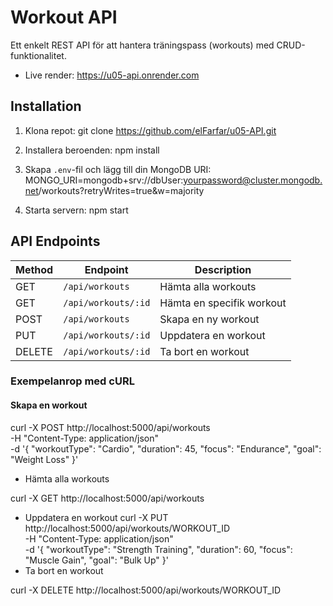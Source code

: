 # Workout API

Ett enkelt REST API för att hantera träningspass (workouts) med CRUD-funktionalitet.

- Live render: https://u05-api.onrender.com

## Installation

1. Klona repot:
   git clone https://github.com/elFarfar/u05-API.git

2. Installera beroenden: 
npm install

3. Skapa `.env`-fil och lägg till din MongoDB URI:
MONGO_URI=mongodb+srv://dbUser:yourpassword@cluster.mongodb.net/workouts?retryWrites=true&w=majority

4. Starta servern:
npm start

## API Endpoints

| Method | Endpoint       | Description |
|--------|---------------|-------------|
| GET    | `/api/workouts`   | Hämta alla workouts |
| GET    | `/api/workouts/:id` | Hämta en specifik workout |
| POST   | `/api/workouts`   | Skapa en ny workout |
| PUT    | `/api/workouts/:id` | Uppdatera en workout |
| DELETE | `/api/workouts/:id` | Ta bort en workout |

### Exempelanrop med cURL

#### Skapa en workout

curl -X POST http://localhost:5000/api/workouts \
  -H "Content-Type: application/json" \
  -d '{
        "workoutType": "Cardio",
        "duration": 45,
        "focus": "Endurance",
        "goal": "Weight Loss"
      }'

- Hämta alla workouts

curl -X GET http://localhost:5000/api/workouts

- Uppdatera en workout
curl -X PUT http://localhost:5000/api/workouts/WORKOUT_ID \
     -H "Content-Type: application/json" \
     -d '{
           "workoutType": "Strength Training",
           "duration": 60,
           "focus": "Muscle Gain",
           "goal": "Bulk Up"
         }'
- Ta bort en workout

curl -X DELETE http://localhost:5000/api/workouts/WORKOUT_ID